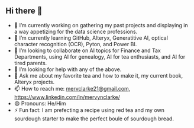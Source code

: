## Hi there 👋

- 🔭 I’m currently working on gathering my past projects and displaying in a way appetizing for the data science professions. 
- 🌱 I’m currently learning GitHub, Alteryx, Generatitive AI, optical character recognition (OCR), Pyton, and Power BI.
- 👯 I’m looking to collaborate on AI topics for Finance and Tax Departments, using AI for genealogy, AI for tea enthusiasts, and AI for tired parents.
- 🤔 I’m looking for help with any of the above.
- 💬 Ask me about my favorite tea and how to make it, my current book, Alteryx projects. 
- 📫 How to reach me: mervclarke21@gmail.com, https://www.linkedin.com/in/mervynclarke/
- 😄 Pronouns: He/Him
- ⚡ Fun fact: I am prefecting a recipe using red tea and my own sourdough starter to make the perfect boule of sourdough bread.


